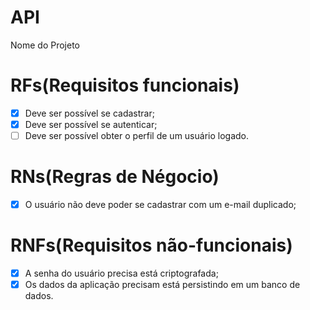 # API

Nome do Projeto

# RFs(Requisitos funcionais)
- [x] Deve ser possível se cadastrar;
- [x] Deve ser possível se autenticar;
- [ ] Deve ser possível obter o perfil de um usuário logado.

# RNs(Regras de Négocio)
- [x] O usuário não deve poder se cadastrar com um e-mail duplicado;

# RNFs(Requisitos não-funcionais)
- [x] A senha do usuário precisa está criptografada;
- [x] Os dados da aplicação precisam está persistindo em um banco de dados.
